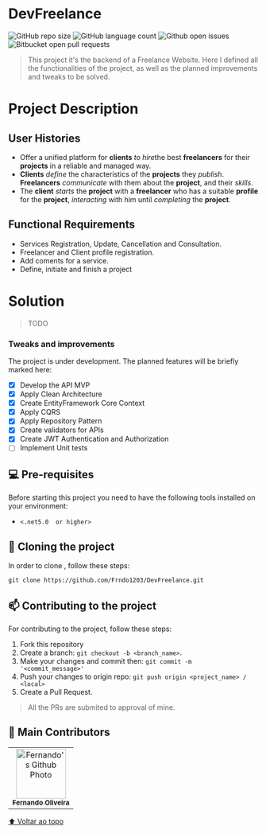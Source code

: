 # DevFreelance

![GitHub repo size](https://img.shields.io/github/repo-size/Frndo1203/DevFreelance)
![GitHub language count](https://img.shields.io/github/languages/count/FRNDO1203/DevFreelance)
![Github open issues](https://img.shields.io/github/issues/frndo1203/DevFreelance)
![Bitbucket open pull requests](https://img.shields.io/github/issues-pr/frndo1203/DevFreelance)

> This project it's the backend of a Freelance Website. Here I defined all the functionalities of the project, as well as the planned improvements and tweaks to be solved.

# Project Description

## User Histories

- Offer a unified platform for <b>clients</b> <i>to hire</i>the best <b>freelancers</b> for their <b>projects</b> in a reliable and managed way.
- <b>Clients</b> <i>define</i> the characteristics of the <b>projects</b> they <i>publish</i>. <b>Freelancers</b> <i>communicate</i> with them about the <b>project</b>, and their <i>skills</i>.
- The <b>client</b> <i>starts</i> the <b>project</b> with a <b>freelancer</b> who has a suitable <b>profile</b> for the <b>project</b>, <i>interacting</i> with him until <i>completing</i> the <b>project</b>.

## Functional Requirements

- Services Registration, Update, Cancellation and Consultation.
- Freelancer and Client profile registration.
- Add coments for a service.
- Define, initiate and finish a project

# Solution

> TODO

### Tweaks and improvements

The project is under development. The planned features will be briefly marked here:

- [x] Develop the API MVP
- [x] Apply Clean Architecture
- [x] Create EntityFramework Core Context
- [x] Apply CQRS
- [x] Apply Repository Pattern
- [X] Create validators for APIs
- [X] Create JWT Authentication and Authorization
- [ ] Implement Unit tests

## 💻 Pre-requisites

Before starting this project you need to have the following tools installed on your environment:

- `<.net5.0  or higher>`

## 🚀 Cloning the project

In order to clone <b></b>, follow these steps:

```
git clone https://github.com/Frndo1203/DevFreelance.git
```

## 📫 Contributing to the project

For contributing to the project, follow these steps:

1. Fork this repository
2. Create a branch: `git checkout -b <branch_name>`.
3. Make your changes and commit then: `git commit -m '<commit_message>'`
4. Push your changes to origin repo: `git push origin <project_name> / <local>`
5. Create a Pull Request.

> All the PRs are submited to approval of mine.

## 🤝 Main Contributors

<table>
  <tr>
    <td align="center">
      <a href="#">
        <img src="https://avatars.githubusercontent.com/u/59923503?s=400&u=94f7e518af066c483c5f40b707a3d19415c65285&v=4" width="100px;" alt="Fernando's Github Photo"/><br>
        <sub>
          <b>Fernando Oliveira</b>
        </sub>
      </a>
    </td>
</table>

[⬆ Voltar ao topo](#nome-do-projeto)<br>
